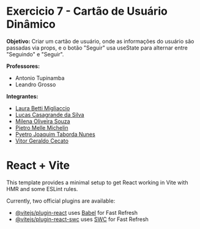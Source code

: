 # Exercicio 7 - Cartão de Usuário Dinâmico
**Objetivo:**
Criar um cartão de usuário, onde as informações do usuário são passadas via props, e o botão "Seguir" usa useState para alternar entre "Seguindo" e "Seguir".

**Professores:**
- Antonio Tupinamba
- Leandro Grosso

**Integrantes:**
- [Laura Betti Migliaccio]()
- [Lucas Casagrande da Silva](https://www.linkedin.com/in/lucascasagrandesilva/)
- [Milena Oliveira Souza](https://www.linkedin.com/in/milena-oliveira-souza-18324034a/)
- [Pietro Melle Michelin](https://www.linkedin.com/in/pietro-michelin/)
- [Pyetro Joaquim Taborda Nunes](https://www.linkedin.com/in/pyetro-joaquim-nunes/)
- [Vitor Geraldo Cecato](https://www.linkedin.com/in/vitorgcecato)

# React + Vite

This template provides a minimal setup to get React working in Vite with HMR and some ESLint rules.

Currently, two official plugins are available:

- [@vitejs/plugin-react](https://github.com/vitejs/vite-plugin-react/blob/main/packages/plugin-react/README.md) uses [Babel](https://babeljs.io/) for Fast Refresh
- [@vitejs/plugin-react-swc](https://github.com/vitejs/vite-plugin-react-swc) uses [SWC](https://swc.rs/) for Fast Refresh
